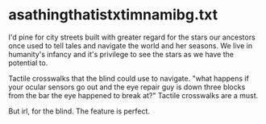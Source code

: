 
# asathingthatistxtimnamibg.txt
I'd pine for city streets built with greater regard for the stars our ancestors once used to tell tales and navigate the world and her seasons. We live in humanity's infancy and it's privilege to see the stars as we have the potential to.

Tactile crosswalks that the blind could use to navigate. "what happens if your ocular sensors go out and the eye repair guy is down three blocks from the bar the eye happened to break at?" Tactile crosswalks are a must.

But irl, for the blind. The feature is perfect.
